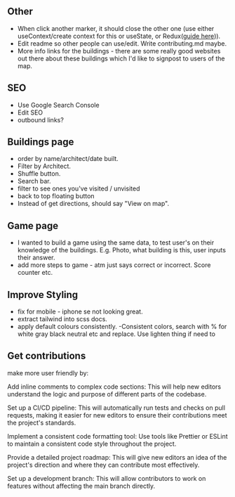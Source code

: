 ## Other

- When click another marker, it should close the other one (use either useContext/create context for this or useState, or Redux([guide here](https://egghead.io/courses/fundamentals-of-redux-course-from-dan-abramov-bd5cc867))).
- Edit readme so other people can use/edit. Write contributing.md maybe.
- More info links for the buildings - there are some really good websites out there about these buildings which I'd like to signpost to users of the map.

## SEO

- Use Google Search Console
- Edit SEO
- outbound links?

## Buildings page

- order by name/architect/date built.
- Filter by Architect.
- Shuffle button.
- Search bar.
- filter to see ones you've visited / unvisited
- back to top floating button
- Instead of get directions, should say "View on map".

## Game page

- I wanted to build a game using the same data, to test user's on their knowledge of the buildings. E.g. Photo, what building is this, user inputs their answer.
- add more steps to game - atm just says correct or incorrect. Score counter etc.

## Improve Styling

- fix for mobile - iphone se not looking great.
- extract tailwind into scss docs.
- apply default colours consistently.
  -Consistent colors, search with % for white gray black neutral etc and replace. Use lighten thing if need to

## Get contributions

make more user friendly by:

Add inline comments to complex code sections: This will help new editors understand the logic and purpose of different parts of the codebase.

Set up a CI/CD pipeline: This will automatically run tests and checks on pull requests, making it easier for new editors to ensure their contributions meet the project's standards.

Implement a consistent code formatting tool: Use tools like Prettier or ESLint to maintain a consistent code style throughout the project.

Provide a detailed project roadmap: This will give new editors an idea of the project's direction and where they can contribute most effectively.

Set up a development branch: This will allow contributors to work on features without affecting the main branch directly.
